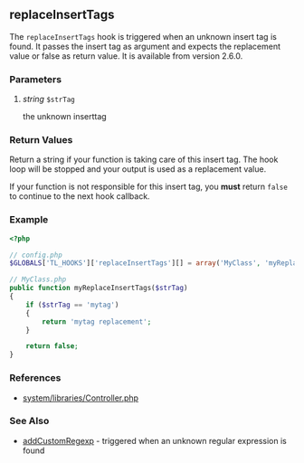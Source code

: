 replaceInsertTags
-----------------

The `replaceInsertTags` hook is triggered when an unknown insert tag is found. It passes the insert tag as argument and expects the replacement value or false as return value. It is available from version 2.6.0.


### Parameters ###

1. *string* `$strTag`

	the unknown inserttag


### Return Values ###

Return a string if your function is taking care of this insert tag. The hook loop will be stopped and your output is used as a replacement value.

If your function is not responsible for this insert tag, you **must** return `false` to continue to the next hook callback.


### Example ###

```php
<?php

// config.php
$GLOBALS['TL_HOOKS']['replaceInsertTags'][] = array('MyClass', 'myReplaceInsertTags');

// MyClass.php
public function myReplaceInsertTags($strTag)
{
    if ($strTag == 'mytag')
    {
        return 'mytag replacement';
    }

    return false;
}
```


### References ###

- [system/libraries/Controller.php](https://github.com/contao/core/blob/2.11.7/system/libraries/Controller.php#L2432)


### See Also ###

- [addCustomRegexp](addCustomRegexp.md) - triggered when an unknown regular expression is found
